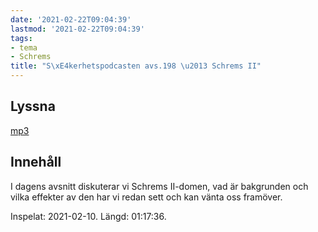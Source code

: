```yaml
---
date: '2021-02-22T09:04:39'
lastmod: '2021-02-22T09:04:39'
tags:
- tema
- Schrems
title: "S\xE4kerhetspodcasten avs.198 \u2013 Schrems II"
---
```

## Lyssna

[mp3](https://traffic.libsyn.com/secure/sakerhetspodcasten/Schrems_2021-02-10.mp3)

## Innehåll

I dagens avsnitt diskuterar vi Schrems II-domen, vad är bakgrunden och vilka effekter
av den har vi redan sett och kan vänta oss framöver.

Inspelat: 2021-02-10. Längd: 01:17:36.

